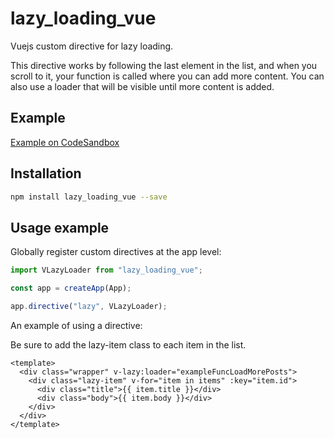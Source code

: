# lazy_loading_vue

Vuejs custom directive for lazy loading.

This directive works by following the last element in the list, and when you scroll to it, your function is called where you can add more content. You can also use a loader that will be visible until more content is added.

## Example

[Example on CodeSandbox](https://codesandbox.io/p/github/alex-ko1/lazy-load-directive/master?workspaceId=e57cc4af-8f45-46e7-973e-c6cee935f708&file=%2FREADME.md)

## Installation

```bash
npm install lazy_loading_vue --save
```

## Usage example

Globally register custom directives at the app level:

```js
import VLazyLoader from "lazy_loading_vue";

const app = createApp(App);

app.directive("lazy", VLazyLoader);
```

An example of using a directive:

Be sure to add the lazy-item class to each item in the list.

```vue
<template>
  <div class="wrapper" v-lazy:loader="exampleFuncLoadMorePosts">
    <div class="lazy-item" v-for="item in items" :key="item.id">
      <div class="title">{{ item.title }}</div>
      <div class="body">{{ item.body }}</div>
    </div>
  </div>
</template>
```
